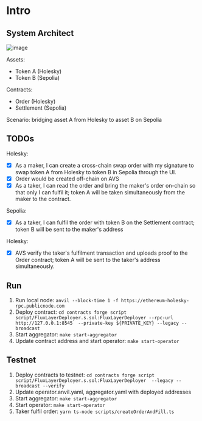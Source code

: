 # Intro

## System Architect
![image](https://github.com/fluxlayer-io/fluxlayer-avs/assets/148800/b191024b-2b7e-487c-9909-8a857e519531)

Assets:
- Token A (Holesky)
- Token B (Sepolia)

Contracts:
- Order (Holesky)
- Settlement (Sepolia)

Scenario: bridging asset A from Holesky to asset B on Sepolia

## TODOs
Holesky:
- [x] As a maker, I can create a cross-chain swap order with my signature to swap token A from Holesky to token B in Sepolia through the UI.
- [x] Order would be created off-chain on AVS
- [x] As a taker, I can read the order and bring the maker's order on-chain so that only I can fulfil it; token A will be taken simultaneously from the maker to the contract.

Sepolia:
- [x] As a taker, I can fulfil the order with token B on the Settlement contract; token B will be sent to the maker's address

Holesky:
- [x] AVS verify the taker's fulfilment transaction and uploads proof to the Order contract; token A will be sent to the taker's address simultaneously. 

## Run
1. Run local node: `anvil --block-time 1 -f https://ethereum-holesky-rpc.publicnode.com`
2. Deploy contract: `cd contracts
forge script script/FluxLayerDeployer.s.sol:FluxLayerDeployer --rpc-url http://127.0.0.1:8545  --private-key ${PRIVATE_KEY} --legacy --broadcast`
3. Start aggregator: `make start-aggregator`
4. Update contract address and start operator: `make start-operator`

## Testnet
1. Deploy contracts to testnet: `cd contracts
forge script script/FluxLayerDeployer.s.sol:FluxLayerDeployer  --legacy --broadcast --verify`
2. Update operator.anvil.yaml, aggregator.yaml with deployed addresses
3. Start aggregator: `make start-aggregator`
4. Start operator: `make start-operator`
5. Taker fulfil order: `yarn ts-node scripts/createOrderAndFill.ts`
